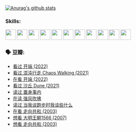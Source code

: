 
[![Anurag's github stats](https://github-readme-stats.vercel.app/api?username=w940853815)](https://github.com/anuraghazra/github-readme-stats)

### Skills:

<code><img height="32" src="https://cdn.jsdelivr.net/npm/simple-icons@v5/icons/python.svg"></code>
<code><img height="32" src="https://cdn.jsdelivr.net/npm/simple-icons@v5/icons/javascript.svg"></code>
<code><img height="32" src="https://cdn.jsdelivr.net/npm/simple-icons@v5/icons/django.svg"></code>
<code><img height="32" src="https://cdn.jsdelivr.net/npm/simple-icons@v5/icons/flask.svg"></code>
<code><img height="32" src="https://cdn.jsdelivr.net/npm/simple-icons@v5/icons/vuetify.svg"></code>
<code><img height="32" src="https://cdn.jsdelivr.net/npm/simple-icons@v5/icons/git.svg"></code>
<code><img height="32" src="https://cdn.jsdelivr.net/npm/simple-icons@v5/icons/docker.svg"></code>
<code><img height="32" src="https://cdn.jsdelivr.net/npm/simple-icons@v5/icons/postgresql.svg"></code>
<code><img height="32" src="https://cdn.jsdelivr.net/npm/simple-icons@v5/icons/elasticsearch.svg"></code>
<code><img height="32" src="https://cdn.jsdelivr.net/npm/simple-icons@v5/icons/macos.svg"></code>
<code><img height="32" src="https://cdn.jsdelivr.net/npm/simple-icons@v5/icons/linux.svg"></code>

### 🗣 豆瓣:

<!-- DOUBAN-ACTIVITIES:START -->
- [看过 开端‎ (2022)](https://www.douban.com/people/136069238/status/3737530861/?_i=43357815)
- [看过 混沌行走 Chaos Walking‎ (2021)](https://www.douban.com/people/136069238/status/3734828206/?_i=43357815)
- [在看 开端‎ (2022)](https://www.douban.com/people/136069238/status/3733533297/?_i=43357815)
- [看过 沙丘 Dune‎ (2021)](https://www.douban.com/people/136069238/status/3726869471/?_i=43357815)
- [读过 置身事内](https://www.douban.com/people/136069238/status/3726223867/?_i=43357815)
- [在读 强风吹拂](https://www.douban.com/people/136069238/status/3725395475/?_i=43357815)
- [读过 当我谈跑步时我谈些什么](https://www.douban.com/people/136069238/status/3715422296/?_i=43357815)
- [在看 走向共和‎ (2003)](https://www.douban.com/people/136069238/status/3711470443/?_i=43357815)
- [想看 大明王朝1566‎ (2007)](https://www.douban.com/people/136069238/status/3710980213/?_i=43357815)
- [想看 走向共和‎ (2003)](https://www.douban.com/people/136069238/status/3710980002/?_i=43357815)
<!-- DOUBAN-ACTIVITIES:END -->
<!--
**w940853815/w940853815** is a ✨ _special_ ✨ repository because its `README.md` (this file) appears on your GitHub profile.

Here are some ideas to get you started:

- 🔭 I’m currently working on ...
- 🌱 I’m currently learning ...
- 👯 I’m looking to collaborate on ...
- 🤔 I’m looking for help with ...
- 💬 Ask me about ...
- 📫 How to reach me: ...
- 😄 Pronouns: ...
- ⚡ Fun fact: ...
-->
